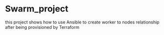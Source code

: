 # Swarm_project
this project shows how to use Ansible to create worker to nodes relationship after being provisioned by Terraform

